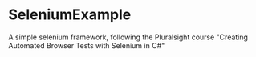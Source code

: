 # SeleniumExample
A simple selenium framework, following the Pluralsight course "Creating Automated Browser Tests with Selenium in C#"
